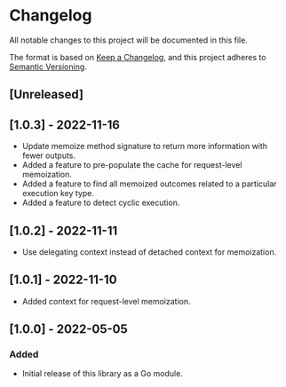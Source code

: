 # Changelog
All notable changes to this project will be documented in this file.

The format is based on [Keep a Changelog](https://keepachangelog.com/en/1.0.0/),
and this project adheres to [Semantic Versioning](https://semver.org/spec/v2.0.0.html).

## [Unreleased]

## [1.0.3] - 2022-11-16
- Update memoize method signature to return more information with fewer outputs.
- Added a feature to pre-populate the cache for request-level memoization.
- Added a feature to find all memoized outcomes related to a particular execution key type.
- Added a feature to detect cyclic execution.

## [1.0.2] - 2022-11-11
- Use delegating context instead of detached context for memoization.

## [1.0.1] - 2022-11-10
- Added context for request-level memoization.

## [1.0.0] - 2022-05-05
### Added
- Initial release of this library as a Go module.
